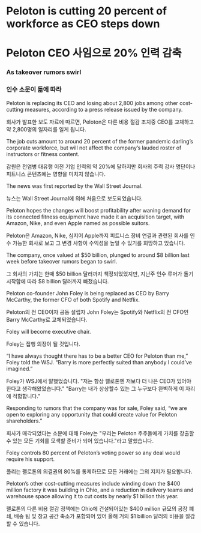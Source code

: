 # Peloton is cutting 20 percent of workforce as CEO steps down

# Peloton CEO 사임으로 20% 인력 감축

### As takeover rumors swirl

### 인수 소문이 돎에 따라

Peloton is replacing its CEO and losing about 2,800 jobs among other cost-cutting measures, according to a press release issued by the company.

회사가 발표한 보도 자료에 따르면, Peloton은 다른 비용 절감 조치중 CEO를 교체하고 약 2,800명의 일자리를 일게 됩니다.

The job cuts amount to around 20 percent of the former pandemic darling’s corporate workforce, but will not affect the company’s lauded roster of instructors or fitness content.

감원은 전염병 대유행 이전 기업 인력의 약 20%에 달하지만 회사의 주력 강사 명단이나 피트니스 콘텐츠에는 영향을 미치지 않습니다.

The news was first reported by the Wall Street Journal.

뉴스는 Wall Street Journal에 의해 처음으로 보도되었습니다.

Peloton hopes the changes will boost profitability after waning demand for its connected fitness equipment have made it an acquisition target, with Amazon, Nike, and even Apple named as possible suitors.

Peloton은 Amazon, Nike, 심지어 Apple까지 피트니스 장비 연결과 관련된 회사를 인수 가능한 회사로 보고 그 변경 사항이 수익성을 높일 수 있기를 희망하고 있습니다.

The company, once valued at $50 billion, plunged to around $8 billion last week before takeover rumors began to swirl.

그 회사의 가치는 한때 $50 billion 달러까지 책정되었었지만, 지난주 인수 루머가 돌기 시작함에 따라 $8 billion 달러까지 빠졌습니다.

Peloton co-founder John Foley is being replaced as CEO by Barry McCarthy, the former CFO of both Spotify and Netflix.

Peloton의 전 CEO이자 공동 설립자 John Foley는 Spotify와 Netflix의 전 CFO인 Barry McCarthy로 교체되었습니다.

Foley will become executive chair.

Foley는 집행 의장이 될 것입니다.

“I have always thought there has to be a better CEO for Peloton than me,” Foley told the WSJ. “Barry is more perfectly suited than anybody I could’ve imagined.”

Foley가 WSJ에서 말했었습니다. "저는 항상 펠로톤엔 저보다 더 나은 CEO가 있어야 한다고 생각해왔었습니다." "Barry는 내가 상상할수 있는 그 누구보다 완벽하게 이 자리에 적합합니다."

Responding to rumors that the company was for sale, Foley said, “we are open to exploring any opportunity that could create value for Peloton shareholders.”

회사가 매각되었다는 소문에 대해 Foley는 "우리는 Peloton 주주들에게 가치를 창출할 수 있는 모든 기회를 모색할 준비가 되어 있습니다."라고 말했습니다.

Foley controls 80 percent of Peloton’s voting power so any deal would require his support.

폴리는 펠로톤의 의결권의 80%를 통제하므로 모든 거래에는 그의 지지가 필요합니다.

Peloton’s other cost-cutting measures include winding down the $400 million factory it was building in Ohio, and a reduction in delivery teams and warehouse space allowing it to cut costs by nearly $1 billion this year.

펠로톤의 다른 비용 절감 정책에는 Ohio에 건설되어있는 $400 million 규모의 공장 폐쇄, 배송 팀 및 창고 공간 축소가 포함되어 있어 올해 거의 $1 billion 달러의 비용을 절감할 수 있습니다.

